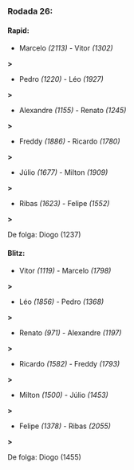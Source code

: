### Rodada 26:

#### Rapid:

* Marcelo *(2113)*     -     Vitor *(1302)*

 **>** 
* Pedro *(1220)*     -     Léo *(1927)*

 **>** 
* Alexandre *(1155)*     -     Renato *(1245)*

 **>** 
* Freddy *(1886)*     -     Ricardo *(1780)*

 **>** 
* Júlio *(1677)*     -     Milton *(1909)*

 **>** 
* Ribas *(1623)*     -     Felipe *(1552)*

 **>** 

De folga: Diogo (1237)

#### Blitz:

* Vitor *(1119)*     -     Marcelo *(1798)*

 **>** 
* Léo *(1856)*     -     Pedro *(1368)*

 **>** 
* Renato *(971)*     -     Alexandre *(1197)*

 **>** 
* Ricardo *(1582)*     -     Freddy *(1793)*

 **>** 
* Milton *(1500)*     -     Júlio *(1453)*

 **>** 
* Felipe *(1378)*     -     Ribas *(2055)*

 **>** 

De folga: Diogo (1455)

